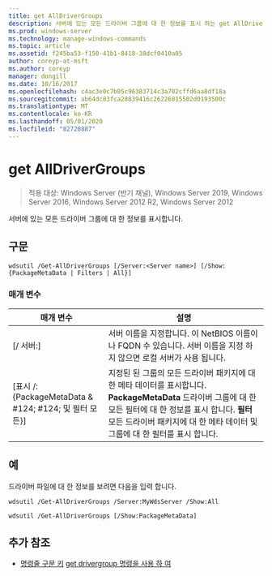 ```yaml
---
title: get AllDriverGroups
description: 서버에 있는 모든 드라이버 그룹에 대 한 정보를 표시 하는 get AllDriverGroups에 대 한 참조 항목입니다.
ms.prod: windows-server
ms.technology: manage-windows-commands
ms.topic: article
ms.assetid: f245ba53-f150-41b1-8418-38dcf0410a05
author: coreyp-at-msft
ms.author: coreyp
manager: dongill
ms.date: 10/16/2017
ms.openlocfilehash: c4ac3e0c7b05c96383714c3a702cffd6aa8df18a
ms.sourcegitcommit: ab64dc83fca28039416c26226815502d0193500c
ms.translationtype: MT
ms.contentlocale: ko-KR
ms.lasthandoff: 05/01/2020
ms.locfileid: "82720887"
---
```

# <a name="get-alldrivergroups"></a>get AllDriverGroups

> 적용 대상: Windows Server (반기 채널), Windows Server 2019, Windows Server 2016, Windows Server 2012 R2, Windows Server 2012

서버에 있는 모든 드라이버 그룹에 대 한 정보를 표시합니다.

## <a name="syntax"></a>구문
```
wdsutil /Get-AllDriverGroups [/Server:<Server name>] [/Show:{PackageMetaData | Filters | All}]
```
### <a name="parameters"></a>매개 변수
|매개 변수|설명|
|-------|--------|
|[/ 서버:<Server name>]|서버 이름을 지정합니다. 이 NetBIOS 이름이 나 FQDN 수 있습니다. 서버 이름을 지정 하지 않으면 로컬 서버가 사용 됩니다.|
|[표시 /: {PackageMetaData & #124; #124; 및 필터 모든}]|지정된 된 그룹의 모든 드라이버 패키지에 대 한 메타 데이터를 표시합니다. **PackageMetaData** 드라이버 그룹에 대 한 모든 필터에 대 한 정보를 표시 합니다. **필터** 모든 드라이버 패키지에 대 한 메타 데이터 및 그룹에 대 한 필터를 표시 합니다.|
## <a name="examples"></a>예
드라이버 파일에 대 한 정보를 보려면 다음을 입력 합니다.
```
wdsutil /Get-AllDriverGroups /Server:MyWdsServer /Show:All
```
```
wdsutil /Get-AllDriverGroups [/Show:PackageMetaData]
```
## <a name="additional-references"></a>추가 참조
- [명령줄 구문 키](command-line-syntax-key.md)
[get drivergroup 명령을 사용 하 여](using-the-get-drivergroup-command.md)
